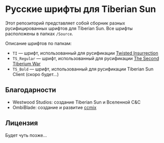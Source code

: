 # Русские шрифты для Tiberian Sun
Этот репозиторий представляет собой сборник разных русифицированных шрифтов для Tiberian Sun. Все шрифты расположены в папках `/Source`. 

Описание шрифтов по папкам:
* `TI` — шрифт, использованный для русификации [Twisted Insurrection](https://github.com/OmniBlade/ccmix)
* `TS_Regular` — шрифт, использованный для русификации [The Second Tiberium War](https://github.com/OmniBlade/ccmix)
* `TS_Bold` — шрифт, использованный для русификации Tiberian Sun Client (скоро будет...)

## Благодарности
* Westwood Studios: создание Tiberian Sun и Вселенной C&C
* OmbiBlade: создание и развитие [ccmix](https://github.com/OmniBlade/ccmix)

## Лицензия
Будет чуть позже...
